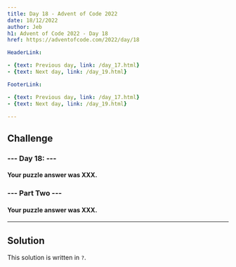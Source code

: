```yaml
---
title: Day 18 - Advent of Code 2022
date: 18/12/2022
author: Jeb
h1: Advent of Code 2022 - Day 18
href: https://adventofcode.com/2022/day/18

HeaderLink:

- {text: Previous day, link: /day_17.html}
- {text: Next day, link: /day_19.html}

FooterLink:

- {text: Previous day, link: /day_17.html}
- {text: Next day, link: /day_19.html}

---
```


## Challenge

### --- Day 18:  ---

#### Your puzzle answer was XXX.

### --- Part Two ---

#### Your puzzle answer was XXX.

---

## Solution

This solution is written in `?`.

````?

````

